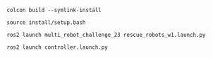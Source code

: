 `colcon build --symlink-install`

`source install/setup.bash`

`ros2 launch multi_robot_challenge_23 rescue_robots_w1.launch.py`

`ros2 launch controller.launch.py`
